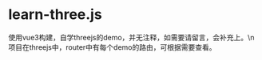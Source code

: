 # learn-three.js
使用vue3构建，自学threejs的demo，并无注释，如需要请留言，会补充上。\n
项目在threejs中，router中有每个demo的路由，可根据需要查看。


